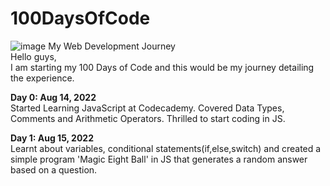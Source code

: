 # 100DaysOfCode


![image](https://user-images.githubusercontent.com/52693736/184680745-3add45be-dfe4-49a8-902d-dc23c3c68a47.png) 
My Web Development Journey  
Hello guys,   
I am starting my 100 Days of Code and this would be my journey detailing the experience.    


<b>Day 0: Aug 14, 2022</b>   
Started Learning JavaScript at Codecademy. Covered Data Types, Comments and Arithmetic Operators. Thrilled to start coding in JS. 

<b>Day 1: Aug 15, 2022</b>   
Learnt about variables, conditional statements(if,else,switch) and created a simple program 'Magic Eight Ball' in JS that generates a random answer based on a question.
